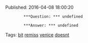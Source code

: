


Published: 2016-04-08 18:00:20


            ***Question: *** undefined

            ***Answer: *** undefined
            

Tags: [bit](tag-bit.md) [remiss](tag-remiss.md) [venice](tag-venice.md) [doesnt](tag-doesnt.md)
